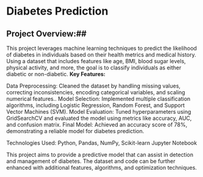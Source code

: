 # Diabetes Prediction

## Project Overview:##
This project leverages machine learning techniques to predict the likelihood of diabetes in individuals based on their health metrics and medical history. Using a dataset that includes features like age, BMI, blood sugar levels, physical activity, and more, the goal is to classify individuals as either diabetic or non-diabetic.
**Key Features:**

  Data Preprocessing: Cleaned the dataset by handling missing values, correcting inconsistencies, encoding categorical variables, and scaling numerical features..
  Model Selection: Implemented multiple classification algorithms, including Logistic Regression, Random Forest, and Support Vector Machines (SVM).
  Model Evaluation: Tuned hyperparameters using GridSearchCV and evaluated the model using metrics like accuracy, AUC, and confusion matrix.
  Final Model: Achieved an accuracy score of 78%, demonstrating a reliable model for diabetes prediction.

Technologies Used: Python, Pandas, NumPy, Scikit-learn
                   Jupyter Notebook

This project aims to provide a predictive model that can assist in detection and management of diabetes. The dataset and code can be further enhanced with additional features, algorithms, and optimization techniques.
